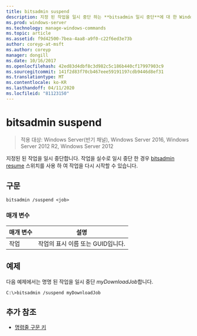 ```yaml
---
title: bitsadmin suspend
description: 지정 된 작업을 일시 중단 하는 **bitsadmin 일시 중단**에 대 한 Windows 명령 항목입니다.
ms.prod: windows-server
ms.technology: manage-windows-commands
ms.topic: article
ms.assetid: f9d42500-7bea-4aa8-a9f0-c22f6ed3e73b
author: coreyp-at-msft
ms.author: coreyp
manager: dongill
ms.date: 10/16/2017
ms.openlocfilehash: 42ed83d4dbf8c3d982c5c186b440cf17997903c9
ms.sourcegitcommit: 141f2d83f70cb467eee59191197cdb9446d8ef31
ms.translationtype: MT
ms.contentlocale: ko-KR
ms.lasthandoff: 04/11/2020
ms.locfileid: "81123150"
---
```

# <a name="bitsadmin-suspend"></a>bitsadmin suspend

> 적용 대상: Windows Server(반기 채널), Windows Server 2016, Windows Server 2012 R2, Windows Server 2012

지정된 된 작업을 일시 중단합니다. 작업을 실수로 일시 중단 한 경우 [bitsadmin resume](bitsadmin-resume.md) 스위치를 사용 하 여 작업을 다시 시작할 수 있습니다.

## <a name="syntax"></a>구문

```
bitsadmin /suspend <job>
```

### <a name="parameters"></a>매개 변수

| 매개 변수 | 설명 |
| --------- | ---------- |
| 작업 | 작업의 표시 이름 또는 GUID입니다. |

## <a name="example"></a>예제

다음 예제에서는 명명 된 작업을 일시 중단 *myDownloadJob*합니다.


```
C:\>bitsadmin /suspend myDownloadJob
```

## <a name="additional-references"></a>추가 참조

- [명령줄 구문 키](command-line-syntax-key.md)

